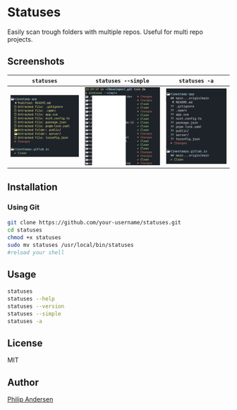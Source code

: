 # Statuses

Easily scan trough folders with multiple repos. Useful for multi repo projects.

## Screenshots


| `statuses` | `statuses --simple` | `statuses -a` |
:-------------------------:|:-------------------------:|:-------------------------:
![statuses](https://raw.githubusercontent.com/renegadevi/statuses/main/.github/statuses.png)|![statuses--simple](https://raw.githubusercontent.com/renegadevi/statuses/main/.github/statuses--simple.png)|![statuses-a](https://raw.githubusercontent.com/renegadevi/statuses/main/.github/statuses-a.png)


## Installation


### Using Git
```bash
git clone https://github.com/your-username/statuses.git
cd statuses
chmod +x statuses
sudo mv statuses /usr/local/bin/statuses
#reload your shell
```


## Usage
```bash
statuses
statuses --help
statuses --version
statuses --simple
statuses -a
```
## License
MIT

## Author
[Philip Andersen](https://github.com/renegadevi)

